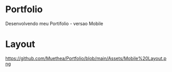 # Portfolio
 Desenvolvendo meu Portifolio - versao Mobile 

# Layout 
https://github.com/Muethea/Portfolio/blob/main/Assets/Mobile%20Layout.png
